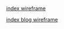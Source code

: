 [index wireframe](/week-2/imgs/wireframe-index.png)

[index blog wireframe](/week-2/imgs/wireframe-blog-index.png)